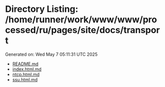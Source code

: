 # Directory Listing: /home/runner/work/www/www/processed/ru/pages/site/docs/transport
Generated on: Wed May  7 05:11:31 UTC 2025

- [README.md](README.md)
- [index.html.md](index.html.md)
- [ntcp.html.md](ntcp.html.md)
- [ssu.html.md](ssu.html.md)
